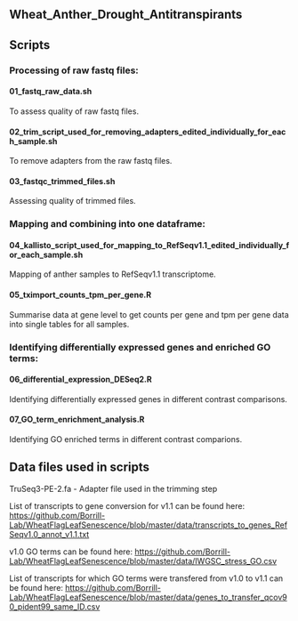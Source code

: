 ## Wheat_Anther_Drought_Antitranspirants

## Scripts
### Processing of raw fastq files:

#### 01_fastq_raw_data.sh
To assess quality of raw fastq files.
#### 02_trim_script_used_for_removing_adapters_edited_individually_for_each_sample.sh
To remove adapters from the raw fastq files.
#### 03_fastqc_trimmed_files.sh
Assessing quality of trimmed files.

### Mapping and combining into one dataframe:

#### 04_kallisto_script_used_for_mapping_to_RefSeqv1.1_edited_individually_for_each_sample.sh
Mapping of anther samples to RefSeqv1.1 transcriptome.
#### 05_tximport_counts_tpm_per_gene.R
Summarise data at gene level to get counts per gene and tpm per gene data into single tables for all samples.

### Identifying differentially expressed genes and enriched GO terms:

#### 06_differential_expression_DESeq2.R
Identifying differentially expressed genes in different contrast comparisons. 
#### 07_GO_term_enrichment_analysis.R
Identifying GO enriched terms in different contrast comparions.

## Data files used in scripts

TruSeq3-PE-2.fa - Adapter file used in the trimming step

List of transcripts to gene conversion for v1.1 can be found here: https://github.com/Borrill-Lab/WheatFlagLeafSenescence/blob/master/data/transcripts_to_genes_RefSeqv1.0_annot_v1.1.txt

v1.0 GO terms can be found here: https://github.com/Borrill-Lab/WheatFlagLeafSenescence/blob/master/data/IWGSC_stress_GO.csv

List of transcripts for which GO terms were transfered from v1.0 to v1.1 can be found here: https://github.com/Borrill-Lab/WheatFlagLeafSenescence/blob/master/data/genes_to_transfer_qcov90_pident99_same_ID.csv


